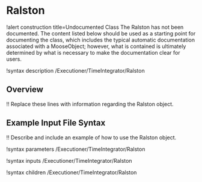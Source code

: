 # Ralston

!alert construction title=Undocumented Class
The Ralston has not been documented. The content listed below should be used as a starting point for
documenting the class, which includes the typical automatic documentation associated with a
MooseObject; however, what is contained is ultimately determined by what is necessary to make the
documentation clear for users.

!syntax description /Executioner/TimeIntegrator/Ralston

## Overview

!! Replace these lines with information regarding the Ralston object.

## Example Input File Syntax

!! Describe and include an example of how to use the Ralston object.

!syntax parameters /Executioner/TimeIntegrator/Ralston

!syntax inputs /Executioner/TimeIntegrator/Ralston

!syntax children /Executioner/TimeIntegrator/Ralston
